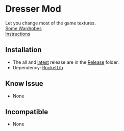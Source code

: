 # Dresser Mod

Let you change most of the game textures.  
[Some Wardrobes](./Wardrobes/)  
[Instructions](./INSTRUCTION.md)

## Installation

* The all and [latest](./Release/DresserMod.zip) release are in the [Release](./Release/) folder.
* Dependency: [RocketLib](https://www.nexusmods.com/broforce/mods/9)

## Know Issue

* None

## Incompatible

* None
